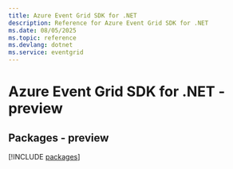 ```yaml
---
title: Azure Event Grid SDK for .NET
description: Reference for Azure Event Grid SDK for .NET
ms.date: 08/05/2025
ms.topic: reference
ms.devlang: dotnet
ms.service: eventgrid
---
```

# Azure Event Grid SDK for .NET - preview
## Packages - preview
[!INCLUDE [packages](event-grid-index.md)]